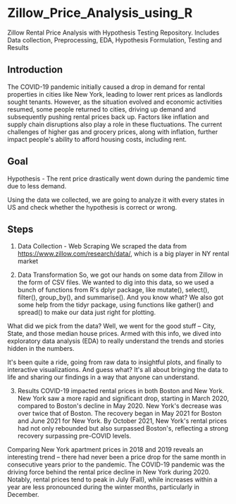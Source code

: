 # Zillow_Price_Analysis_using_R
Zillow Rental Price Analysis with Hypothesis Testing Repository. Includes Data collection, Preprocessing, EDA, Hypothesis Formulation, Testing and Results

## Introduction

The COVID-19 pandemic initially caused a drop in demand for rental properties in cities like New York, leading to lower rent prices as landlords sought tenants. However, as the situation evolved and economic activities resumed, some people returned to cities, driving up demand and subsequently pushing rental prices back up. Factors like inflation and supply chain disruptions also play a role in these fluctuations. The current challenges of higher gas and grocery prices, along with inflation, further impact people's ability to afford housing costs, including rent.

## Goal

Hypothesis - The rent price drastically went down during the pandemic time due to less demand.

Using the data we collected, we are going to analyze it with every states in US and check whether the hypothesis is correct or wrong.

## Steps

1. Data Collection - Web Scraping
We scraped the data from https://www.zillow.com/research/data/, which is a big player in NY rental market

2. Data Transformation 
So, we got our hands on some data from Zillow in the form of CSV files. We wanted to dig into this data, so we used a bunch of functions from R's dplyr package, like mutate(), select(), filter(), group_by(), and summarise(). And you know what? We also got some help from the tidyr package, using functions like gather() and spread() to make our data just right for plotting.

  What did we pick from the data? Well, we went for the good stuff – City, State, and those median house prices. Armed with this info, we dived into exploratory data analysis (EDA) to really understand the trends and stories hidden in the numbers.
  
  It's been quite a ride, going from raw data to insightful plots, and finally to interactive visualizations. And guess what? It's all about bringing the data to life and sharing our findings in a way that anyone can understand.

3. Results
COVID-19 impacted rental prices in both Boston and New York. New York saw a more rapid and significant drop, starting in March 2020, compared to Boston's decline in May 2020. New York's decrease was over twice that of Boston. The recovery began in May 2021 for Boston and June 2021 for New York. By October 2021, New York's rental prices had not only rebounded but also surpassed Boston's, reflecting a strong recovery surpassing pre-COVID levels.

  Comparing New York apartment prices in 2018 and 2019 reveals an interesting trend – there had never been a price drop for the same month in consecutive years prior to the pandemic. The COVID-19 pandemic was the driving force behind the rental price decline in New York during 2020. Notably, rental prices tend to peak in July (Fall), while increases within a year are less pronounced during the winter months, particularly in December.
